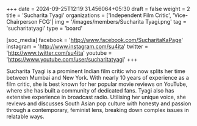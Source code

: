 +++
date = 2024-09-25T12:19:31.456064+05:30
draft = false
weight = 2
title = 'Sucharita Tyagi'
organizations = ['Independent Film Critic', 'Vice-Chairperson FCG']
img = '/images/members/Sucharita Tyagi.png'
tag = 'sucharitatyagi'
type = 'board'

[soc_media]
facebook = 'http://www.facebook.com/SucharitaKaPage'
instagram = 'http://www.instagram.com/su4ita'
twitter = 'http://www.twitter.com/su4ita'
youtube = 'https://www.youtube.com/user/sucharitatyagi'
+++

Sucharita Tyagi is a prominent Indian film critic who now splits her time between Mumbai and New York. With nearly 10 years of experience as a film critic, she is best known for her popular movie reviews on YouTube, where she has built a community of dedicated fans. Tyagi also has extensive experience in broadcast radio. Utilising her unique voice, she reviews and discusses South Asian pop culture with honesty and passion through a contemporary, feminist lens, breaking down complex issues in relatable ways.
